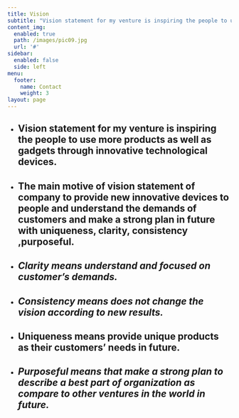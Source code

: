 ```yaml
---
title: Vision
subtitle: "Vision statement for my venture is inspiring the people to use more products as well as\r\n\ngadgets through innovative technological devices."
content_img:
  enabled: true
  path: /images/pic09.jpg
  url: '#'
sidebar:
  enabled: false
  side: left
menu:
  footer:
    name: Contact
    weight: 3
layout: page
---
```

* ## Vision statement for my venture is inspiring the people to use more products as well as gadgets through innovative technological devices.

* ## The main motive of vision statement of company to provide new innovative devices  to people and understand the demands of customers and make a strong plan in  future with uniqueness, clarity, consistency ,purposeful.
* ## _Clarity means understand and focused on customer’s demands._
  ## 
* ## _Consistency means does not change the vision according to new results._
  ## 
* ## Uniqueness means provide unique products as their customers’ needs in  future.

* ## _Purposeful means that make a strong plan to describe a best part of organization as compare to other ventures in the world in future._
